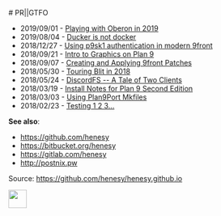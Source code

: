 <title> PR||GTFO </title>
# PR||GTFO

* 2019/09/01 - [Playing with Oberon in 2019](https://seh.dev/2019/09/01/0/)
* 2019/08/04 - [Ducker is not docker](https://seh.dev/2019/08/04/0/)
* 2018/12/27 - [Using p9sk1 authentication in modern 9front](https://seh.dev/2018/12/27/0/)
* 2018/09/21 - [Intro to Graphics on Plan 9](https://seh.dev/2018/09/21/0/)
* 2018/09/07 - [Creating and Applying 9front Patches](https://seh.dev/2018/09/07/0/)
* 2018/05/30 - [Touring Blit in 2018](https://seh.dev/2018/05/30/0/)
* 2018/05/24 - [DiscordFS -- A Tale of Two Clients](https://seh.dev/2018/05/24/0/)
* 2018/03/19 - [Install Notes for Plan 9 Second Edition](https://seh.dev/2018/03/19/0/)
* 2018/03/03 - [Using Plan9Port Mkfiles](https://seh.dev/2018/03/03/0/)
* 2018/02/23 - [Testing 1 2 3…](https://seh.dev/2018/02/23/0/)

**See also**:

- <https://github.com/henesy>
- <https://bitbucket.org/henesy>
- <https://gitlab.com/henesy>
- <http://postnix.pw>

Source: <https://github.com/henesy/henesy.github.io>

<img src="http://9front.org/img/mothracompat.gif" height="36" border="0">


